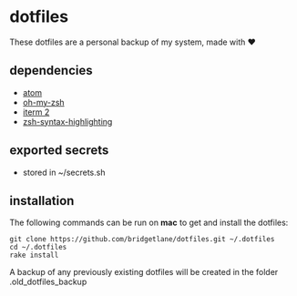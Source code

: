 # dotfiles
These dotfiles are a personal backup of my system, made with :heart:

## dependencies
- [atom](https://atom.io/)
- [oh-my-zsh](https://github.com/robbyrussell/oh-my-zsh)
- [iterm 2](https://www.iterm2.com/)
- [zsh-syntax-highlighting](https://github.com/zsh-users/zsh-syntax-highlighting)

## exported secrets
- stored in ~/secrets.sh

## installation
The following commands can be run on **mac** to get and install the dotfiles:
```
git clone https://github.com/bridgetlane/dotfiles.git ~/.dotfiles
cd ~/.dotfiles
rake install
```
A backup of any previously existing dotfiles will be created in the folder .old_dotfiles_backup
